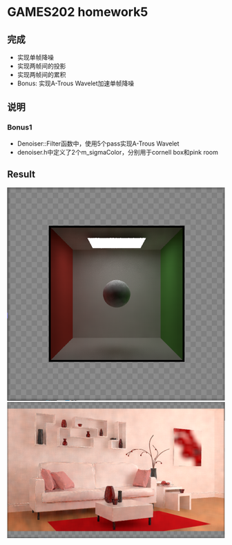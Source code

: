 # GAMES202 homework5

## 完成
- 实现单帧降噪
- 实现两帧间的投影
- 实现两帧间的累积
- Bonus: 实现A-Trous Wavelet加速单帧降噪

## 说明
### Bonus1
- Denoiser::Filter函数中，使用5个pass实现A-Trous Wavelet
- denoiser.h中定义了2个m_sigmaColor，分别用于cornell box和pink room

## Result
![cornellbox](./results/cornell_box_filter.png)
![pinkroom](./results/pink_room_filter.png)